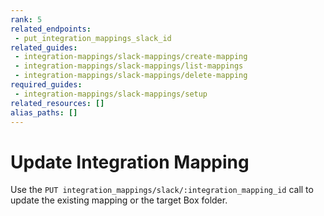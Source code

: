 ```yaml
---
rank: 5
related_endpoints:
 - put_integration_mappings_slack_id
related_guides: 
 - integration-mappings/slack-mappings/create-mapping
 - integration-mappings/slack-mappings/list-mappings
 - integration-mappings/slack-mappings/delete-mapping
required_guides:
 - integration-mappings/slack-mappings/setup
related_resources: []
alias_paths: []
---
```


# Update Integration Mapping

Use the `PUT integration_mappings/slack/:integration_mapping_id`
call to update the existing mapping or the target Box folder.

<Samples id='put_integration_mappings_slack' />
